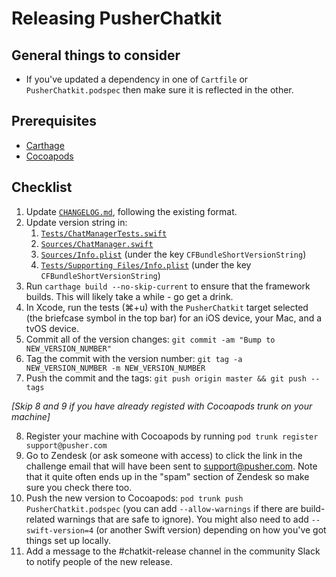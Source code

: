 # Releasing PusherChatkit

## General things to consider

* If you've updated a dependency in one of `Cartfile` or `PusherChatkit.podspec` then make sure it is reflected in the other.

## Prerequisites

* [Carthage](https://github.com/Carthage/Carthage#installing-carthage)
* [Cocoapods](https://guides.cocoapods.org/using/getting-started.html#installation)

## Checklist

1. Update [`CHANGELOG.md`](https://github.com/pusher/chatkit-swift/blob/master/CHANGELOG.md), following the existing format.
2. Update version string in:
    1. [`Tests/ChatManagerTests.swift`](https://github.com/pusher/chatkit-swift/blob/master/Tests/ChatManagerTests.swift)
    2. [`Sources/ChatManager.swift`](https://github.com/pusher/chatkit-swift/blob/master/Sources/ChatManager.swift)
    3. [`Sources/Info.plist`](https://github.com/pusher/chatkit-swift/blob/master/Sources/Info.plist) (under the key `CFBundleShortVersionString`)
    4. [`Tests/Supporting Files/Info.plist`](https://github.com/pusher/chatkit-swift/blob/master/Tests/Supporting%20Files/Info.plist) (under the key `CFBundleShortVersionString`)
3. Run `carthage build --no-skip-current` to ensure that the framework builds. This will likely take a while - go get a drink.
4. In Xcode, run the tests (⌘+u) with the `PusherChatkit` target selected (the briefcase symbol in the top bar) for an iOS device, your Mac, and a tvOS device.
5. Commit all of the version changes: `git commit -am "Bump to NEW_VERSION_NUMBER"`
6. Tag the commit with the version number: `git tag -a NEW_VERSION_NUMBER -m NEW_VERSION_NUMBER`
7. Push the commit and the tags: `git push origin master && git push --tags`

_[Skip 8 and 9 if you have already registed with Cocoapods trunk on your machine]_

8. Register your machine with Cocoapods by running `pod trunk register support@pusher.com`
9. Go to Zendesk (or ask someone with access) to click the link in the challenge email that will have been sent to support@pusher.com. Note that it quite often ends up in the "spam" section of Zendesk so make sure you check there too.
10. Push the new version to Cocoapods: `pod trunk push PusherChatkit.podspec` (you can add `--allow-warnings` if there are build-related warnings that are safe to ignore). You might also need to add `--swift-version=4` (or another Swift version) depending on how you've got things set up locally.
11. Add a message to the #chatkit-release channel in the community Slack to notify people of the new release.
